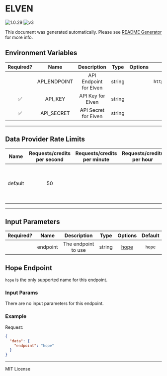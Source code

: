 # ELVEN

![1.0.29](https://img.shields.io/github/package-json/v/smartcontractkit/external-adapters-js?filename=packages/sources/elven/package.json) ![v3](https://img.shields.io/badge/framework%20version-v3-blueviolet)

This document was generated automatically. Please see [README Generator](../../scripts#readme-generator) for more info.

## Environment Variables

| Required? |     Name     |      Description       |  Type  | Options |         Default         |
| :-------: | :----------: | :--------------------: | :----: | :-----: | :---------------------: |
|           | API_ENDPOINT | API Endpoint for Elven | string |         | `https://por.elven.com` |
|    ✅     |   API_KEY    |   API Key for Elven    | string |         |                         |
|    ✅     |  API_SECRET  |  API Secret for Elven  | string |         |                         |

---

## Data Provider Rate Limits

|  Name   | Requests/credits per second | Requests/credits per minute | Requests/credits per hour |                           Note                           |
| :-----: | :-------------------------: | :-------------------------: | :-----------------------: | :------------------------------------------------------: |
| default |             50              |                             |                           | Considered unlimited tier, but setting reasonable limits |

---

## Input Parameters

| Required? |   Name   |     Description     |  Type  |        Options         | Default |
| :-------: | :------: | :-----------------: | :----: | :--------------------: | :-----: |
|           | endpoint | The endpoint to use | string | [hope](#hope-endpoint) | `hope`  |

## Hope Endpoint

`hope` is the only supported name for this endpoint.

### Input Params

There are no input parameters for this endpoint.

### Example

Request:

```json
{
  "data": {
    "endpoint": "hope"
  }
}
```

---

MIT License
